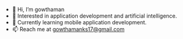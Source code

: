 - 👋 Hi, I’m gowthaman
- 👀 Interested in application development and artificial intelligence.
- 🌱 Currently learning mobile application development.
- 📫 Reach me at gowthamanks17@gmail.com

<!---
igowthaman/igowthaman is a ✨ special ✨ repository because its `README.md` (this file) appears on your GitHub profile.
You can click the Preview link to take a look at your changes.
--->
